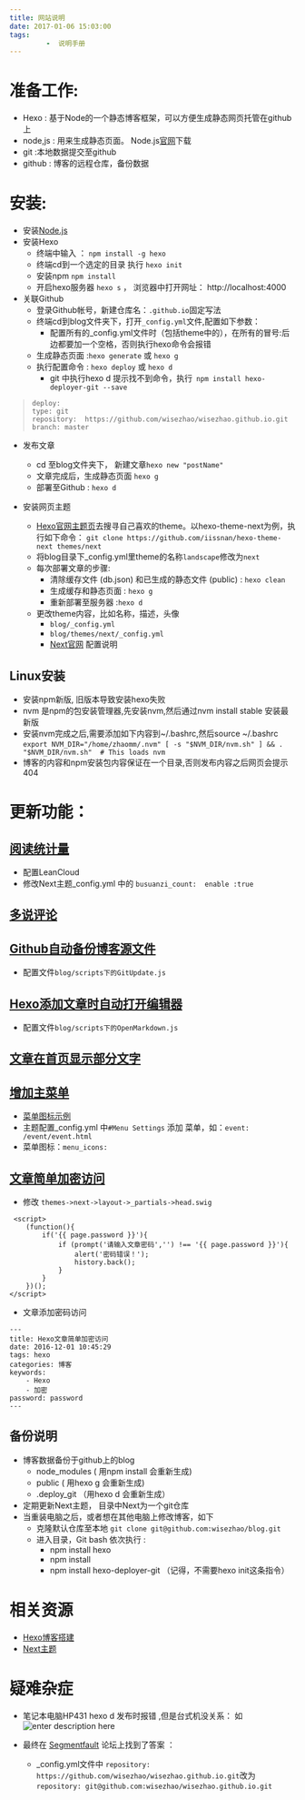 ```yaml
---
title: 网站说明
date: 2017-01-06 15:03:00
tags:
		 -  说明手册
---
```


# **准备工作:**
- Hexo : 基于Node的一个静态博客框架，可以方便生成静态网页托管在github上
- node,js : 用来生成静态页面。 Node.js[官网][1]下载
- git :本地数据提交至github
- github : 博客的远程仓库，备份数据

<!-- more -->

# **安装:**
 - 安装[Node.js][2]
 - 安装Hexo
	 - 终端中输入  ： `npm install -g hexo `
	 - 终端cd到一个选定的目录 执行 `hexo init  `
	 - 安装npm `npm install `
	 - 开启hexo服务器 `hexo s` ， 浏览器中打开网址： http://localhost:4000
 -  关联Github
	 -  登录Github帐号，新建仓库名：`.github.io`固定写法
	 -  终端cd到blog文件夹下，打开`_config.yml`文件,配置如下参数：
		 -  配置所有的_config.yml文件时（包括theme中的），在所有的冒号:后边都要加一个空格，否则执行hexo命令会报错
	 -  生成静态页面  :`hexo generate` 或 `hexo g`
	 -  执行配置命令  : `hexo deploy` 或 `hexo d`
		 -  git 中执行hexo  d 提示找不到命令，执行` npm install hexo-deployer-git --save`
>     deploy:
>     type: git
>     repository:  https://github.com/wisezhao/wisezhao.github.io.git
>     branch: master
 - 发布文章
	- cd 至blog文件夹下， 新建文章`hexo new "postName"`
	- 文章完成后，生成静态页面 `hexo g`
	- 部署至Github : `hexo d`

- 安装网页主题
	-  [Hexo官网主题页][3]去搜寻自己喜欢的theme。以hexo-theme-next为例，执行如下命令：
`git clone https://github.com/iissnan/hexo-theme-next themes/next`
	-  将blog目录下_config.yml里theme的名称`landscape`修改为`next`
	-  每次部署文章的步骤:
		-  清除缓存文件 (db.json) 和已生成的静态文件 (public) : `hexo clean`
		-  生成缓存和静态页面 : `hexo g`
		-  重新部署至服务器 :`hexo d`
	-  更改theme内容，比如名称，描述，头像
		-  `blog/_config.yml`
		-  `blog/themes/next/_config.yml`
		-  [Next官网][4] 配置说明

## **Linux安装**
- 安装npm新版, 旧版本导致安装hexo失败
- nvm 是npm的包安装管理器,先安装nvm,然后通过nvm install stable 安装最新版
- 安装nvm完成之后,需要添加如下内容到~/.bashrc,然后source ~/.bashrc
`export NVM_DIR="/home/zhaomm/.nvm"
[ -s "$NVM_DIR/nvm.sh" ] && . "$NVM_DIR/nvm.sh"  # This loads nvm`
- 博客的内容和npm安装包内容保证在一个目录,否则发布内容之后网页会提示404


# **更新功能：**

## [阅读统计量][5]
 - 配置LeanCloud
 - 修改Next主题_config.yml  中的 `busuanzi_count:  enable :true`

## [多说评论][6]

## [Github自动备份博客源文件][7]
 - 配置文件`blog/scripts下的GitUpdate.js`

## [Hexo添加文章时自动打开编辑器][8]
 - 配置文件`blog/scripts下的OpenMarkdown.js`

## [文章在首页显示部分文字][9]

## [增加主菜单][10]
 - [菜单图标示例][11]
 - 主题配置_config.yml 中`#Menu Settings` 添加 菜单，如：`event: /event/event.html`
 - 菜单图标：`menu_icons:`

## [文章简单加密访问][12]

 - 修改 `themes->next->layout->_partials->head.swig`

``` vbscript-html
 <script>
	(function(){
		if('{{ page.password }}'){
			if (prompt('请输入文章密码','') !== '{{ page.password }}'){
				alert('密码错误！');
				history.back();
			}
		}
	})();
</script>
```

 - 文章添加密码访问

``` asciidoc
---
title: Hexo文章简单加密访问
date: 2016-12-01 10:45:29
tags: hexo
categories: 博客
keywords:
	- Hexo
	- 加密
password: password
---
```

## **备份说明**

 - 博客数据备份于github上的blog
	 - node_modules ( 用npm install 会重新生成)
	 - public (  用hexo g 会重新生成)
	 - .deploy_git （用hexo d 会重新生成）
 - 定期更新Next主题， 目录中Next为一个git仓库
 - 当重装电脑之后，或者想在其他电脑上修改博客，如下
	 - 克隆默认仓库至本地  `git clone git@github.com:wisezhao/blog.git`
	 - 进入目录，Git bash 依次执行 :
		 - npm install hexo
		 - npm install
		 - npm install hexo-deployer-git （记得，不需要hexo init这条指令）

# **相关资源**
 - [Hexo博客搭建][13]
 - [Next主题][14]


# **疑难杂症**
 - 笔记本电脑HP431 hexo d 发布时报错 ,但是台式机没关系： 如
![enter description here][15]
- 最终在 [Segmentfault][16] 论坛上找到了答案 ：
	- _config.yml文件中
`repository: https://github.com/wisezhao/wisezhao.github.io.git`改为
`repository: git@github.com:wisezhao/wisezhao.github.io.git`


  [1]: https://nodejs.org/en/
  [2]: https://nodejs.org/en/
  [3]: https://hexo.io/themes/
  [4]: http://theme-next.iissnan.com/
  [5]: https://notes.wanghao.work/2015-10-21-%E4%B8%BANexT%E4%B8%BB%E9%A2%98%E6%B7%BB%E5%8A%A0%E6%96%87%E7%AB%A0%E9%98%85%E8%AF%BB%E9%87%8F%E7%BB%9F%E8%AE%A1%E5%8A%9F%E8%83%BD.html
  [6]: http://theme-next.iissnan.com/third-party-services.html#duoshuo
  [7]: https://notes.wanghao.work/2015-07-06-%E8%87%AA%E5%8A%A8%E5%A4%87%E4%BB%BDHexo%E5%8D%9A%E5%AE%A2%E6%BA%90%E6%96%87%E4%BB%B6.html
  [8]: https://notes.wanghao.work/2015-06-29-Hexo%E6%B7%BB%E5%8A%A0%E6%96%87%E7%AB%A0%E6%97%B6%E8%87%AA%E5%8A%A8%E6%89%93%E5%BC%80%E7%BC%96%E8%BE%91%E5%99%A8.html
  [9]: http://theme-next.iissnan.com/faqs.html
  [10]: http://theme-next.iissnan.com/getting-started.html#menu-settings
  [11]: http://www.fontawesome.cn/
  [12]: https://lancelot_lewis.coding.me/2016/12/01/blog/hexo-password/
  [13]: http://www.cnblogs.com/MuYunyun/p/5927491.html
  [14]: http://theme-next.iissnan.com/
  [15]: http://oimqf80rv.bkt.clouddn.com/1487672733076.jpg "error-1.png"
  [16]: https://segmentfault.com/q/1010000003734223
